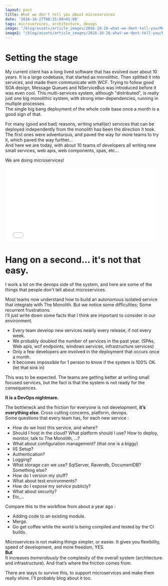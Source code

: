 ```yaml
---
layout: post
title: What we don't tell you about microservices
date: '2016-10-27T08:15:00+01:00'
tags: microservices, architecture, devops
image: "/blog/assets/article_images/2016-10-26-what-we-dont-tell-you/Menhirs_carnac.jpg"
image2: "/blog/assets/article_images/2016-10-26-what-we-dont-tell-you/Menhirs_carnac.jpg"
---
```


# Setting the stage

My current client has a long lived software that has evolved over about 10 years. It is a large codebase, that started as monolithic.
Then splitted it into services, and made them communicate with WCF. 
Trying to follow good SOA design, Message Queues and NServiceBus was introduced before it was even cool.
This multi-services system, although "distributed", is really just one big monolithic system,
with strong inter-dependencies, running in multiple processes.  
The single big bang deployment of the whole code base once a month is a good sign of that.   

For many (good and bad) reasons, writing small(er) services that can be deployed independently from the monolith has been the direction it took.
The first ones were adventurous, and paved the way for more teams to try it, which paved the way further...  
And here we are today, with about 10 teams of developers all writing new small services, web apis, web components, spas, etc...

We are doing microservices!  

<iframe src="//giphy.com/embed/yidUzHnBk32Um9aMMw?html5=true&playOnHover=true&hideSocial=true" width="480" height="240" frameborder="0" class="giphy-embed" allowfullscreen=""></iframe>

# Hang on a second... it's not that easy.

I work a lot on the devops side of the system, and here are some of the things that people don't tell about microservices.  

Most teams now understand how to build an autonomous isolated service that integrate with The Monolith. But we notice some difficulties; 
Some recurrent frustrations.  
I’ll just write down some facts that I think are important to consider in our environment.

* Every team develop new services nearly every release, if not every week.
* We probably doubled the number of services in the past year. (SPAs, Web apis, wcf endpoints, windows services, infrastructure services)
* Only a few developers are involved in the deployment that occurs once a month.
* It becomes impossible for 1 person to know if the system is 100% OK. (let that sink in)

This was to be expected. The teams are getting better at writing small focused services, but the fact is that the system is not ready for the consequences.  

**It is a DevOps nightmare.**  

The bottleneck and the friction for everyone is not development, **it’s everything else**. Cross cutting concerns, platform, devops.  
Some questions that every team has, for each new service :   

* How do we host this service, and where? 
* Should I host in the cloud? What platform should I use? How to deploy, monitor, talk to The Monolith, …?
* What about configuration management? (that one is a biggy)
* IIS Setup?
* Authentication?
* Logging?
* What storage can we use? SqlServer, Ravendb, DocumentDB? Something else?
* How do I version my stuff?
* What about test environments?
* How do I expose my service publicly?
* What about security?  
* Etc,...

Compare this to the workflow from about a year ago :  

* Adding code to an existing module.
* Merge.
* Go get coffee while the world is being compiled and tested by the CI builds.  

Microservices is not making things simpler, or easier. It gives you flexibility, speed of development, and more freedom, YES.  
**But**  
It increases *tremendously* the complexity of the overall system (architecture and infrastructure). And that’s where the friction comes from.  

There are ways to survive this, to support microservices and make them really shine. I'll probably blog about it too. 